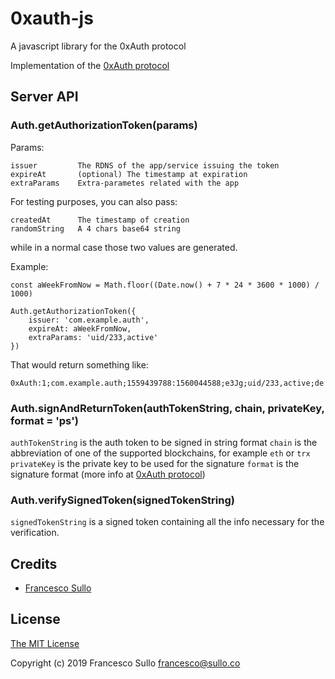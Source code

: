 # 0xauth-js
A javascript library for the 0xAuth protocol

Implementation of the [0xAuth protocol](https://github.com/0xauth/0xauth)

## Server API

### Auth.getAuthorizationToken(params)

Params:
```
issuer         The RDNS of the app/service issuing the token
expireAt       (optional) The timestamp at expiration
extraParams    Extra-parametes related with the app
```
For testing purposes, you can also pass:
```
createdAt      The timestamp of creation
randomString   A 4 chars base64 string

```
while in a normal case those two values are generated.

Example:
```
const aWeekFromNow = Math.floor((Date.now() + 7 * 24 * 3600 * 1000) / 1000)

Auth.getAuthorizationToken({
    issuer: 'com.example.auth',
    expireAt: aWeekFromNow,
    extraParams: 'uid/233,active'
})
```
That would return something like:
```
0xAuth:1;com.example.auth;1559439788:1560044588;e3Jg;uid/233,active;de
```

### Auth.signAndReturnToken(authTokenString, chain, privateKey, format = 'ps')

`authTokenString` is the auth token to be signed in string format
`chain` is the abbreviation of one of the supported blockchains, for example `eth` or `trx`
`privateKey` is the private key to be used for the signature
`format` is the signature format (more info at [0xAuth protocol](https://github.com/0xauth/0xauth))

### Auth.verifySignedToken(signedTokenString)

`signedTokenString` is a signed token containing all the info necessary for the verification.


## Credits

  - [Francesco Sullo](https://francesco.sullo.co)

## License

[The MIT License](http://opensource.org/licenses/MIT)

Copyright (c) 2019 Francesco Sullo <francesco@sullo.co>
